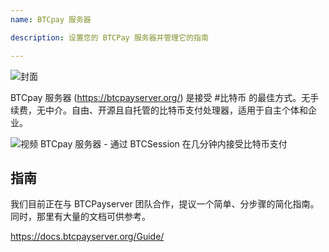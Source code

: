```yaml
---
name: BTCpay 服务器

description: 设置您的 BTCPay 服务器并管理它的指南

---
```


![封面](assets/cover.webp)

BTCpay 服务器 (https://btcpayserver.org/) 是接受 #比特币 的最佳方式。无手续费，无中介。自由、开源且自托管的比特币支付处理器，适用于自主个体和企业。

![视频](https://youtu.be/KqsM-n-e4aY)
BTCpay 服务器 - 通过 BTCSession 在几分钟内接受比特币支付

## 指南

我们目前正在与 BTCPayserver 团队合作，提议一个简单、分步骤的简化指南。同时，那里有大量的文档可供参考。

https://docs.btcpayserver.org/Guide/